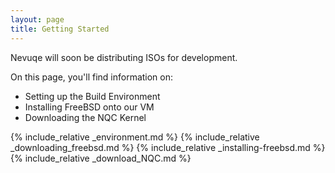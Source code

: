 ```yaml
---
layout: page
title: Getting Started
---
```


<div class="info" markdown="1">
Nevuqe will soon be distributing ISOs for development.
</div>

On this page, you'll find information on:

  * Setting up the Build Environment
  * Installing FreeBSD onto our VM
  * Downloading the NQC Kernel

{% include_relative _environment.md %}
{% include_relative _downloading_freebsd.md %}
{% include_relative _installing-freebsd.md %}
{% include_relative _download_NQC.md %}
